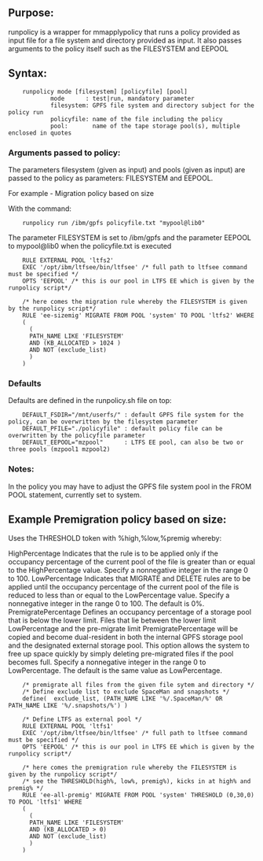 ## Purpose:
runpolicy is a wrapper for mmapplypolicy that runs a policy provided as input file for a file system and directory provided as input. It also passes arguments to the policy itself such as the FILESYSTEM and EEPOOL

## Syntax:

        runpolicy mode [filesystem] [policyfile] [pool]
                mode      : test|run, mandatory parameter
                filesystem: GPFS file system and directory subject for the policy run
                policyfile: name of the file including the policy
                pool:       name of the tape storage pool(s), multiple enclosed in quotes


### Arguments passed to policy:
The parameters filesystem (given as input) and pools (given as input) are passed to the policy as parameters:
FILESYSTEM and EEPOOL. 

For example - Migration policy based on size

With the command: 

        runpolicy run /ibm/gpfs policyfile.txt "mypool@lib0"

The parameter FILESYSTEM is set to /ibm/gpfs and the parameter EEPOOL to mypool@lib0 when the policyfile.txt is executed

        RULE EXTERNAL POOL 'ltfs2'
        EXEC '/opt/ibm/ltfsee/bin/ltfsee' /* full path to ltfsee command must be specified */  
        OPTS 'EEPOOL' /* this is our pool in LTFS EE which is given by the runpolicy script*/

        /* here comes the migration rule whereby the FILESYSTEM is given by the runpolicy script*/
        RULE 'ee-sizemig' MIGRATE FROM POOL 'system' TO POOL 'ltfs2' WHERE
        (
          (
          PATH_NAME LIKE 'FILESYSTEM'
          AND (KB_ALLOCATED > 1024 )
          AND NOT (exclude_list)
          )
        )
        

### Defaults
Defaults are defined in the runpolicy.sh file on top:

        DEFAULT_FSDIR="/mnt/userfs/" : default GPFS file system for the policy, can be overwritten by the filesystem parameter
        DEFAULT_PFILE="./policyfile" : default policy file can be overwritten by the policyfile parameter
        DEFAULT_EEPOOL="mzpool"      : LTFS EE pool, can also be two or three pools (mzpool1 mzpool2)


### Notes:
In the policy you may have to adjust the GPFS file system pool in the FROM POOL statement, currently set to system.

## Example Premigration policy based on size:

Uses the THRESHOLD token with %high,%low,%premig whereby:

HighPercentage
    Indicates that the rule is to be applied only if the occupancy percentage of the current pool of the file is greater than or equal to the HighPercentage value. Specify a nonnegative integer in the range 0 to 100.
LowPercentage
    Indicates that MIGRATE and DELETE rules are to be applied until the occupancy percentage of the current pool of the file is reduced to less than or equal to the LowPercentage value. Specify a nonnegative integer in the range 0 to 100. The default is 0%.
PremigratePercentage
    Defines an occupancy percentage of a storage pool that is below the lower limit. Files that lie between the lower limit LowPercentage and the pre-migrate limit PremigratePercentage will be copied and become dual-resident in both the internal GPFS storage pool and the designated external storage pool. This option allows the system to free up space quickly by simply deleting pre-migrated files if the pool becomes full. Specify a nonnegative integer in the range 0 to LowPercentage. The default is the same value as LowPercentage.

        /* premigrate all files from the given file sytem and directory */
        /* Define exclude list to exclude SpaceMan and snapshots */
        define(  exclude_list, (PATH_NAME LIKE '%/.SpaceMan/%' OR PATH_NAME LIKE '%/.snapshots/%') )
        
        /* Define LTFS as external pool */
        RULE EXTERNAL POOL 'ltfs1'
        EXEC '/opt/ibm/ltfsee/bin/ltfsee' /* full path to ltfsee command must be specified */
        OPTS 'EEPOOL' /* this is our pool in LTFS EE which is given by the runpolicy script*/
        
        /* here comes the premigration rule whereby the FILESYSTEM is given by the runpolicy script*/
        /* see the THRESHOLD(high%, low%, premig%), kicks in at high% and premig% */
        RULE 'ee-all-premig' MIGRATE FROM POOL 'system' THRESHOLD (0,30,0) TO POOL 'ltfs1' WHERE
        (
          (
          PATH_NAME LIKE 'FILESYSTEM'
          AND (KB_ALLOCATED > 0)
          AND NOT (exclude_list)
          )
        )
